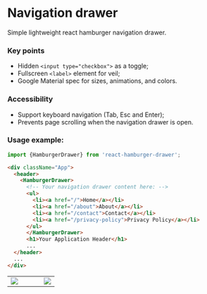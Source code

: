 # Navigation drawer
Simple lightweight react hamburger navigation drawer.

### Key points
- Hidden `<input type="checkbox">` as a toggle;
- Fullscreen `<label>` element for veil;
- Google Material spec for sizes, animations, and colors.

### Accessibility
- Support keyboard navigation (Tab, Esc and Enter);
- Prevents page scrolling when the navigation drawer is open.

### Usage example:

```js
import {HamburgerDrawer} from 'react-hamburger-drawer';
```

```html
<div className="App">
  <header>
    <HamburgerDrawer>
      <!-- Your navigation drawer content here: -->
      <ul>
        <li><a href="/">Home</a></li>
        <li><a href="/about">About</a></li>
        <li><a href="/contact">Contact</a></li>
        <li><a href="/privacy-policy">Privacy Policy</a></li>
      </ul>
      </HamburgerDrawer>
      <h1>Your Application Header</h1>
      ...
  </header>
  ...
</div>
```
<table width="100%" border="0" cellpadding="0" cellspacing="0">
  <tr>
    <td width="70%">
      <img src="https://user-images.githubusercontent.com/11623226/133954550-d8bc05e6-e1c1-4e66-bfbf-d28dc0a0f23a.gif"/>
    </td>
    <td width="30%">
      <img src="https://user-images.githubusercontent.com/11623226/133954776-70d1a7b1-b2e9-4b54-80c8-0f3bb2f94ec6.gif"/>
    </td>
  </tr>
</table>


